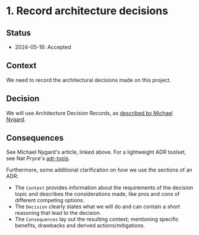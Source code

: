 # 1. Record architecture decisions

## Status

- 2024-05-16: Accepted

## Context

We need to record the architectural decisions made on this project.

## Decision

We will use Architecture Decision Records, as [described by Michael Nygard](http://thinkrelevance.com/blog/2011/11/15/documenting-architecture-decisions).

## Consequences

See Michael Nygard's article, linked above. For a lightweight ADR toolset, see Nat Pryce's [adr-tools](https://github.com/npryce/adr-tools).

Furthermore, some additional clarification on how we use the sections of an ADR:

- The `Context` provides information about the requirements of the decision topic and describes the considerations made, like pros and cons of different competing options.
- The `Decision` clearly states what we will do and can contain a short reasoning that lead to the decision.
- The `Consequences` lay out the resulting context; mentioning specific benefits, drawbacks and derived actions/mitigations.
